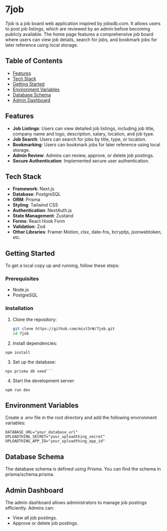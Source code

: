 # 7job

7job is a job board web application inspired by jobsdb.com. It allows users to post job listings, which are reviewed by an admin before becoming publicly available. The home page features a comprehensive job board where users can view job details, search for jobs, and bookmark jobs for later reference using local storage.

## Table of Contents

- [Features](#features)
- [Tech Stack](#tech-stack)
- [Getting Started](#getting-started)
- [Environment Variables](#environment-variables)
- [Database Schema](#database-schema)
- [Admin Dashboard](#admin-dashboard)

## Features

- **Job Listings**: Users can view detailed job listings, including job title, company name and logo, description, salary, location, and job type.
- **Job Search**: Users can search for jobs by title, type, or location.
- **Bookmarking**: Users can bookmark jobs for later reference using local storage.
- **Admin Review**: Admins can review, approve, or delete job postings.
- **Secure Authentication**: Implemented secure user authentication.

## Tech Stack

- **Framework**: Next.js
- **Database**: PostgreSQL
- **ORM**: Prisma
- **Styling**: Tailwind CSS
- **Authentication**: NextAuth.js
- **State Management**: Zustand
- **Forms**: React Hook Form
- **Validation**: Zod
- **Other Libraries**: Framer Motion, clsx, date-fns, bcryptjs, jsonwebtoken, etc.

## Getting Started

To get a local copy up and running, follow these steps:

### Prerequisites

- Node.js
- PostgreSQL

### Installation

1. Clone the repository:

   ```bash
   git clone https://github.com/mist3rW/7job.git
   cd 7job
   ```

2. Install dependencies:

`npm install`

3. Set up the database:

````npx prisma migrate dev
npx prisma db seed```
````

4. Start the development server:

```
npm run dev
```

## Environment Variables

Create a .env file in the root directory and add the following environment variables:

```
DATABASE_URL="your_database_url"
UPLOADTHING_SECRET="your_uploadthing_secret"
UPLOADTHING_APP_ID="your_uploadthing_app_id"
```

## Database Schema

The database schema is defined using Prisma. You can find the schema in prisma/schema.prisma.

## Admin Dashboard

The admin dashboard allows administrators to manage job postings efficiently. Admins can:

- View all job postings.
- Approve or delete job postings.
